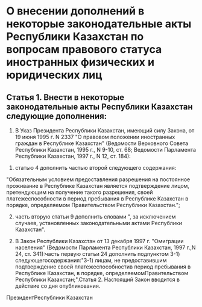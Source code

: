 # О внесении дополнений в некоторые законодательные акты Республики Казахстан по вопросам правового статуса иностранных физических и юридических лиц

## Статья 1. Внести в некоторые законодательные акты Республики Казахстан следующие дополнения:

1. В Указ Президента Республики Казахстан, имеющий силу Закона, от 19 июня 1995 г. N 2337 "О правовом положении иностранных граждан в Республике Казахстан" (Ведомости Верховного Совета Республики Казахстан, 1995 г., N 9-10, ст. 68; Ведомости Парламента Республики Казахстан, 1997 г., N 12, ст. 184):

1) статью 4 дополнить частью второй следующего содержания:

"Обязательным условием предоставления разрешения на постоянное проживание в Республике Казахстан является подтверждение лицом, претендующим на получение такого разрешения, своей платежеспособности в период пребывания в Республике Казахстан в порядке, определяемом Правительством Республики Казахстан.";

2) часть вторую статьи 9 дополнить словами ", за исключением случаев, установленных законодательными актами Республики Казахстан".

2. В Закон Республики Казахстан от 13 декабря 1997 г. "Омиграции населения" (Ведомости Парламента Республики Казахстан, 1997 г.,N 24, ст. 341):часть первую статьи 24 дополнить подпунктом 3-1) следующегосодержания:"3-1) лицам, не предоставившим подтверждение своей платежеспособностив период пребывания в Республике Казахстан, в порядке, определяемомПравительством Республики Казахстан;".Статья 2. Настоящий Закон вводится в действие со дня опубликования.

ПрезидентРеспублики Казахстан

